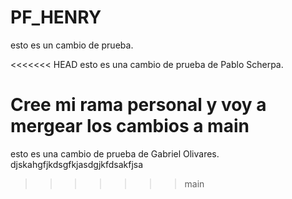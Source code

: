 # PF_HENRY

esto es un cambio de prueba.

<<<<<<< HEAD
esto es una cambio de prueba de Pablo Scherpa.

Cree mi rama personal y voy a mergear los cambios a main
=======
esto es una cambio de prueba de Gabriel Olivares.
djskahgfjkdsgfkjasdgjkfdsakfjsa
>>>>>>> main
